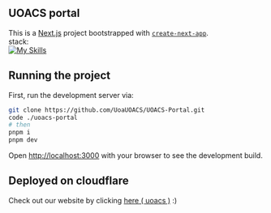 ## UOACS portal

This is a [Next.js](https://nextjs.org) project bootstrapped with [`create-next-app`](https://nextjs.org/docs/app/api-reference/cli/create-next-app).
<br>
stack:
<br>
[![My Skills](https://skillicons.dev/icons?i=nextjs,ts,tailwind,cloudflare)](https://skillicons.dev)

## Running the project

First, run the development server via:

```bash
git clone https://github.com/UoaUOACS/UOACS-Portal.git
code ./uoacs-portal
# then
pnpm i
pnpm dev
```

Open [http://localhost:3000](http://localhost:3000) with your browser to see the development build.

## Deployed on cloudflare

Check out our website by clicking [here ( uoacs )](uoacs-portal-8cm.pages.dev) :)
